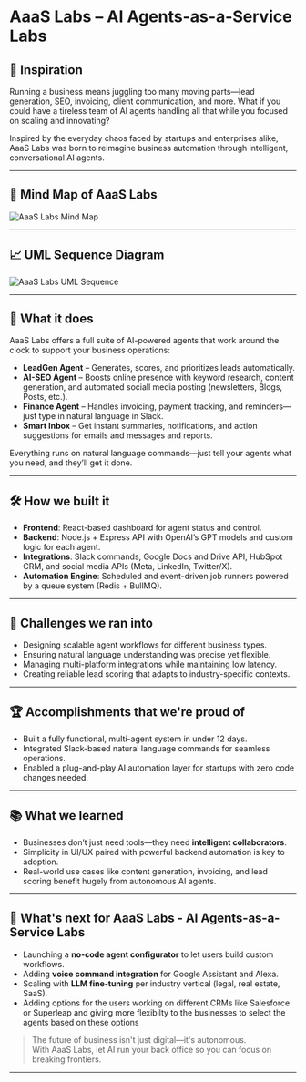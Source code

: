 # AaaS Labs – AI Agents-as-a-Service Labs

## 🚀 Inspiration
Running a business means juggling too many moving parts—lead generation, SEO, invoicing, client communication, and more. What if you could have a tireless team of AI agents handling all that while you focused on scaling and innovating?

Inspired by the everyday chaos faced by startups and enterprises alike, AaaS Labs was born to reimagine business automation through intelligent, conversational AI agents.

---
## 🧠 Mind Map of AaaS Labs

![AaaS Labs Mind Map](https://res.cloudinary.com/dm62rupd3/image/upload/v1748476947/AaaS_Labs_Mindmap_fjz47x.jpg)

---

## 📈 UML Sequence Diagram

![AaaS Labs UML Sequence](https://res.cloudinary.com/dm62rupd3/image/upload/v1748476979/AaaS_Labs_UML_Sequence_ttkgfi.jpg)

---

## 🤖 What it does
AaaS Labs offers a full suite of AI-powered agents that work around the clock to support your business operations:

- **LeadGen Agent** – Generates, scores, and prioritizes leads automatically.
- **AI-SEO Agent** – Boosts online presence with keyword research, content generation, and automated sociall media posting (newsletters, Blogs, Posts, etc.).
- **Finance Agent** – Handles invoicing, payment tracking, and reminders—just type in natural language in Slack.
- **Smart Inbox** – Get instant summaries, notifications, and action suggestions for emails and messages and reports.

Everything runs on natural language commands—just tell your agents what you need, and they’ll get it done.

---

## 🛠️ How we built it
- **Frontend**: React-based dashboard for agent status and control.
- **Backend**: Node.js + Express API with OpenAI’s GPT models and custom logic for each agent.
- **Integrations**: Slack commands, Google Docs and Drive API, HubSpot CRM, and social media APIs (Meta, LinkedIn, Twitter/X).
- **Automation Engine**: Scheduled and event-driven job runners powered by a queue system (Redis + BullMQ).

---

## 🧗 Challenges we ran into
- Designing scalable agent workflows for different business types.
- Ensuring natural language understanding was precise yet flexible.
- Managing multi-platform integrations while maintaining low latency.
- Creating reliable lead scoring that adapts to industry-specific contexts.

---

## 🏆 Accomplishments that we're proud of
- Built a fully functional, multi-agent system in under 12 days.
- Integrated Slack-based natural language commands for seamless operations.
- Enabled a plug-and-play AI automation layer for startups with zero code changes needed.

---

## 📚 What we learned
- Businesses don’t just need tools—they need **intelligent collaborators**.
- Simplicity in UI/UX paired with powerful backend automation is key to adoption.
- Real-world use cases like content generation, invoicing, and lead scoring benefit hugely from autonomous AI agents.

---

## 🚧 What's next for AaaS Labs - AI Agents-as-a-Service Labs
- Launching a **no-code agent configurator** to let users build custom workflows.
- Adding **voice command integration** for Google Assistant and Alexa.
- Scaling with **LLM fine-tuning** per industry vertical (legal, real estate, SaaS).
- Adding options for the users working on different CRMs like Salesforce or Superleap and giving more flexibilty to the businesses to select the agents based on these options

> The future of business isn't just digital—it's autonomous.  
> With AaaS Labs, let AI run your back office so you can focus on breaking frontiers.

---
